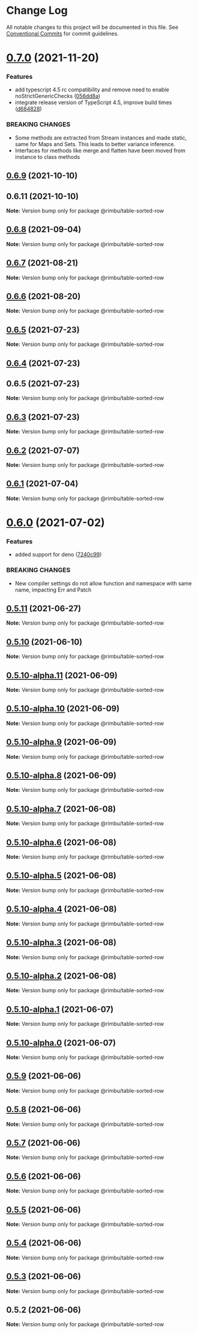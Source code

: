 # Change Log

All notable changes to this project will be documented in this file.
See [Conventional Commits](https://conventionalcommits.org) for commit guidelines.

# [0.7.0](https://github.com/rimbu-org/rimbu/compare/@rimbu/table-sorted-row@0.6.9...@rimbu/table-sorted-row@0.7.0) (2021-11-20)


### Features

* add typescript 4.5 rc compatibility and remove need to enable noStrictGenericChecks ([056dd8a](https://github.com/rimbu-org/rimbu/commit/056dd8a998ae4064570481fb7a9396326c0ca131))
* integrate release version of TypeScript 4.5, improve build times ([d684828](https://github.com/rimbu-org/rimbu/commit/d6848281859752c630979e44e8e22c3cbfccf577))


### BREAKING CHANGES

* Some methods are extracted from Stream instances and made static, same for Maps and
Sets. This leads to better variance inference.
* Interfaces for methods like merge and flatten have been moved from instance to
class methods





## [0.6.9](https://github.com/rimbu-org/rimbu/compare/@rimbu/table-sorted-row@0.6.8...@rimbu/table-sorted-row@0.6.9) (2021-10-10)



## 0.6.11 (2021-10-10)

**Note:** Version bump only for package @rimbu/table-sorted-row





## [0.6.8](https://github.com/rimbu-org/rimbu/compare/@rimbu/table-sorted-row@0.6.7...@rimbu/table-sorted-row@0.6.8) (2021-09-04)

**Note:** Version bump only for package @rimbu/table-sorted-row





## [0.6.7](https://github.com/rimbu-org/rimbu/compare/@rimbu/table-sorted-row@0.6.6...@rimbu/table-sorted-row@0.6.7) (2021-08-21)

**Note:** Version bump only for package @rimbu/table-sorted-row





## [0.6.6](https://github.com/rimbu-org/rimbu/compare/@rimbu/table-sorted-row@0.6.5...@rimbu/table-sorted-row@0.6.6) (2021-08-20)

**Note:** Version bump only for package @rimbu/table-sorted-row





## [0.6.5](https://github.com/rimbu-org/rimbu/compare/@rimbu/table-sorted-row@0.6.4...@rimbu/table-sorted-row@0.6.5) (2021-07-23)

**Note:** Version bump only for package @rimbu/table-sorted-row





## [0.6.4](https://github.com/rimbu-org/rimbu/compare/@rimbu/table-sorted-row@0.6.3...@rimbu/table-sorted-row@0.6.4) (2021-07-23)



## 0.6.5 (2021-07-23)

**Note:** Version bump only for package @rimbu/table-sorted-row





## [0.6.3](https://github.com/rimbu-org/rimbu/compare/@rimbu/table-sorted-row@0.6.2...@rimbu/table-sorted-row@0.6.3) (2021-07-23)

**Note:** Version bump only for package @rimbu/table-sorted-row





## [0.6.2](https://github.com/rimbu-org/rimbu/compare/@rimbu/table-sorted-row@0.6.1...@rimbu/table-sorted-row@0.6.2) (2021-07-07)

**Note:** Version bump only for package @rimbu/table-sorted-row





## [0.6.1](https://github.com/rimbu-org/rimbu/compare/@rimbu/table-sorted-row@0.6.0...@rimbu/table-sorted-row@0.6.1) (2021-07-04)

**Note:** Version bump only for package @rimbu/table-sorted-row





# [0.6.0](https://github.com/rimbu-org/rimbu/compare/@rimbu/table-sorted-row@0.5.11...@rimbu/table-sorted-row@0.6.0) (2021-07-02)


### Features

* added support for deno ([7240c99](https://github.com/rimbu-org/rimbu/commit/7240c998904822e098d2abf6e8e6deda4f165f11))


### BREAKING CHANGES

* New compiler settings do not allow function and namespace with same name, impacting
Err and Patch





## [0.5.11](https://github.com/rimbu-org/rimbu/compare/@rimbu/table-sorted-row@0.5.10...@rimbu/table-sorted-row@0.5.11) (2021-06-27)

**Note:** Version bump only for package @rimbu/table-sorted-row





## [0.5.10](https://github.com/rimbu-org/rimbu/compare/@rimbu/table-sorted-row@0.5.10-alpha.11...@rimbu/table-sorted-row@0.5.10) (2021-06-10)

**Note:** Version bump only for package @rimbu/table-sorted-row





## [0.5.10-alpha.11](https://github.com/rimbu-org/rimbu/compare/@rimbu/table-sorted-row@0.5.10-alpha.10...@rimbu/table-sorted-row@0.5.10-alpha.11) (2021-06-09)

**Note:** Version bump only for package @rimbu/table-sorted-row





## [0.5.10-alpha.10](https://github.com/rimbu-org/rimbu/compare/@rimbu/table-sorted-row@0.5.10-alpha.9...@rimbu/table-sorted-row@0.5.10-alpha.10) (2021-06-09)

**Note:** Version bump only for package @rimbu/table-sorted-row





## [0.5.10-alpha.9](https://github.com/rimbu-org/rimbu/compare/@rimbu/table-sorted-row@0.5.10-alpha.8...@rimbu/table-sorted-row@0.5.10-alpha.9) (2021-06-09)

**Note:** Version bump only for package @rimbu/table-sorted-row





## [0.5.10-alpha.8](https://github.com/rimbu-org/rimbu/compare/@rimbu/table-sorted-row@0.5.10-alpha.7...@rimbu/table-sorted-row@0.5.10-alpha.8) (2021-06-09)

**Note:** Version bump only for package @rimbu/table-sorted-row





## [0.5.10-alpha.7](https://github.com/rimbu-org/rimbu/compare/@rimbu/table-sorted-row@0.5.10-alpha.6...@rimbu/table-sorted-row@0.5.10-alpha.7) (2021-06-08)

**Note:** Version bump only for package @rimbu/table-sorted-row





## [0.5.10-alpha.6](https://github.com/rimbu-org/rimbu/compare/@rimbu/table-sorted-row@0.5.10-alpha.5...@rimbu/table-sorted-row@0.5.10-alpha.6) (2021-06-08)

**Note:** Version bump only for package @rimbu/table-sorted-row





## [0.5.10-alpha.5](https://github.com/rimbu-org/rimbu/compare/@rimbu/table-sorted-row@0.5.10-alpha.4...@rimbu/table-sorted-row@0.5.10-alpha.5) (2021-06-08)

**Note:** Version bump only for package @rimbu/table-sorted-row





## [0.5.10-alpha.4](https://github.com/rimbu-org/rimbu/compare/@rimbu/table-sorted-row@0.5.10-alpha.3...@rimbu/table-sorted-row@0.5.10-alpha.4) (2021-06-08)

**Note:** Version bump only for package @rimbu/table-sorted-row





## [0.5.10-alpha.3](https://github.com/rimbu-org/rimbu/compare/@rimbu/table-sorted-row@0.5.10-alpha.2...@rimbu/table-sorted-row@0.5.10-alpha.3) (2021-06-08)

**Note:** Version bump only for package @rimbu/table-sorted-row





## [0.5.10-alpha.2](https://github.com/rimbu-org/rimbu/compare/@rimbu/table-sorted-row@0.5.10-alpha.1...@rimbu/table-sorted-row@0.5.10-alpha.2) (2021-06-08)

**Note:** Version bump only for package @rimbu/table-sorted-row





## [0.5.10-alpha.1](https://github.com/rimbu-org/rimbu/compare/@rimbu/table-sorted-row@0.5.10-alpha.0...@rimbu/table-sorted-row@0.5.10-alpha.1) (2021-06-07)

**Note:** Version bump only for package @rimbu/table-sorted-row





## [0.5.10-alpha.0](https://github.com/rimbu-org/rimbu/compare/@rimbu/table-sorted-row@0.5.9...@rimbu/table-sorted-row@0.5.10-alpha.0) (2021-06-07)

**Note:** Version bump only for package @rimbu/table-sorted-row





## [0.5.9](https://github.com/rimbu-org/rimbu/compare/@rimbu/table-sorted-row@0.5.8...@rimbu/table-sorted-row@0.5.9) (2021-06-06)

**Note:** Version bump only for package @rimbu/table-sorted-row





## [0.5.8](https://github.com/rimbu-org/rimbu/compare/@rimbu/table-sorted-row@0.5.7...@rimbu/table-sorted-row@0.5.8) (2021-06-06)

**Note:** Version bump only for package @rimbu/table-sorted-row





## [0.5.7](https://github.com/rimbu-org/rimbu/compare/@rimbu/table-sorted-row@0.5.6...@rimbu/table-sorted-row@0.5.7) (2021-06-06)

**Note:** Version bump only for package @rimbu/table-sorted-row





## [0.5.6](https://github.com/rimbu-org/rimbu/compare/@rimbu/table-sorted-row@0.5.5...@rimbu/table-sorted-row@0.5.6) (2021-06-06)

**Note:** Version bump only for package @rimbu/table-sorted-row





## [0.5.5](https://github.com/rimbu-org/rimbu/compare/@rimbu/table-sorted-row@0.5.4...@rimbu/table-sorted-row@0.5.5) (2021-06-06)

**Note:** Version bump only for package @rimbu/table-sorted-row





## [0.5.4](https://github.com/rimbu-org/rimbu/compare/@rimbu/table-sorted-row@0.5.3...@rimbu/table-sorted-row@0.5.4) (2021-06-06)

**Note:** Version bump only for package @rimbu/table-sorted-row





## [0.5.3](https://github.com/rimbu-org/rimbu/compare/@rimbu/table-sorted-row@0.5.2...@rimbu/table-sorted-row@0.5.3) (2021-06-06)

**Note:** Version bump only for package @rimbu/table-sorted-row





## 0.5.2 (2021-06-06)

**Note:** Version bump only for package @rimbu/table-sorted-row
